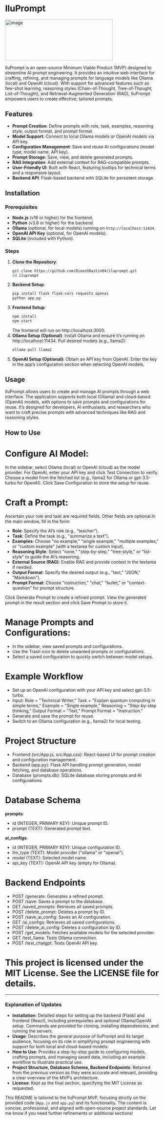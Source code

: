 # IluPrompt
<img width="353" height="135" alt="image" src="https://github.com/user-attachments/assets/72452cf9-9145-433e-9dff-ac3c633105b8" />

IluPrompt is an open-source Minimum Viable Product (MVP) designed to streamline AI prompt engineering. It provides an intuitive web interface for crafting, refining, and managing prompts for language models like Ollama (local) and OpenAI (cloud). With support for advanced features such as few-shot learning, reasoning styles (Chain-of-Thought, Tree-of-Thought, List-of-Thought), and Retrieval-Augmented Generation (RAG), IluPrompt empowers users to create effective, tailored prompts.

## Features
- **Prompt Creation**: Define prompts with role, task, examples, reasoning style, output format, and prompt format.
- **Model Support**: Connect to local Ollama models or OpenAI models via API key.
- **Configuration Management**: Save and reuse AI configurations (model type, model name, API key).
- **Prompt Storage**: Save, view, and delete generated prompts.
- **RAG Integration**: Add external context for RAG-compatible prompts.
- **User-Friendly UI**: Built with React, featuring tooltips for technical terms and a responsive layout.
- **Backend API**: Flask-based backend with SQLite for persistent storage.

## Installation

### Prerequisites
- **Node.js** (v16 or higher) for the frontend.
- **Python** (v3.8 or higher) for the backend.
- **Ollama** (optional, for local models) running on `http://localhost:11434`.
- **OpenAI API Key** (optional, for OpenAI models).
- **SQLite** (included with Python).

### Steps
1. **Clone the Repository**:
   ```bash
   git clone https://github.com/DineshBastin04/iluprompt.git
   cd iluprompt
2. **Backend Setup**:
   ```bash
   pip install flask flask-cors requests openai
   python app.py
3. **Frontend Setup**:
   ```bash
   npm install
   npm start
   ```
   The frontend will run on http://localhost:3000.
4. **Ollama Setup (Optional)**:
   Install Ollama and ensure it’s running on http://localhost:11434.
   Pull desired models (e.g., llama2):
   ```bash
   ollama pull llama2
   ```
5. **OpenAI Setup (Optional)**:
   Obtain an API key from OpenAI.
   Enter the key in the app’s configuration section when selecting OpenAI models.


## Usage
IluPrompt allows users to create and manage AI prompts through a web interface. The application supports both local (Ollama) and cloud-based (OpenAI) models, with options to save prompts and configurations for reuse. It’s designed for developers, AI enthusiasts, and researchers who want to craft precise prompts with advanced techniques like RAG and reasoning styles.

## How to Use
# Configure AI Model:
In the sidebar, select Ollama (local) or OpenAI (cloud) as the model provider.
For OpenAI, enter your API key and click Test Connection to verify.
Choose a model from the fetched list (e.g., llama2 for Ollama or gpt-3.5-turbo for OpenAI).
Click Save Configuration to store the setup for reuse.

# Craft a Prompt:
Ascertain your role and task are required fields. Other fields are optional.In the main window, fill in the form:
- **Role**: Specify the AI’s role (e.g., "teacher").
- **Task**: Define the task (e.g., "summarize a text").
- **Examples**: Choose "no example," "single example," "multiple examples," or "custom example" (with a textarea for custom input).
- **Reasoning Style**: Select "none," "step-by-step," "tree-style," or "list-style" to guide the AI’s reasoning.
- **External Source (RAG)**: Enable RAG and provide context in the textarea if needed.
- **Output Format**: Specify the desired output (e.g., "text," "JSON," "Markdown").
- **Prompt Format**: Choose "instruction," "chat," "bullet," or "context-question" for prompt structure.

Click Generate Prompt to create a refined prompt.
View the generated prompt in the result section and click Save Prompt to store it.

# Manage Prompts and Configurations:
- In the sidebar, view saved prompts and configurations.
- Use the Trash icon to delete unwanted prompts or configurations.
- Select a saved configuration to quickly switch between model setups.

# Example Workflow

- Set up an OpenAI configuration with your API key and select gpt-3.5-turbo.
- Input: Role = "Technical Writer," Task = "Explain quantum computing in simple terms," Example = "Single example," Reasoning = "Step-by-step thinking," Output Format = "Text," Prompt Format = "Instruction."
- Generate and save the prompt for reuse.
- Switch to an Ollama configuration (e.g., llama2) for local testing.

# Project Structure
- Frontend (src/App.js, src/App.css): React-based UI for prompt creation and configuration management.
- Backend (app.py): Flask API handling prompt generation, model fetching, and database operations.
- Database (prompts.db): SQLite database storing prompts and AI configurations.

# Database Schema
**prompts**:
- id (INTEGER, PRIMARY KEY): Unique prompt ID.
- prompt (TEXT): Generated prompt text.

**ai_configs**:
- id (INTEGER, PRIMARY KEY): Unique configuration ID.
- llm_type (TEXT): Model provider ("ollama" or "openai").
- model (TEXT): Selected model name.
- api_key (TEXT): OpenAI API key (empty for Ollama).

# Backend Endpoints
- POST /generate: Generates a refined prompt.
- POST /save: Saves a prompt to the database.
- GET /saved_prompts: Retrieves all saved prompts.
- POST /delete_prompt: Deletes a prompt by ID.
- POST /save_ai_config: Saves an AI configuration.
- GET /ai_configs: Retrieves all saved configurations.
- POST /delete_ai_config: Deletes a configuration by ID.
- POST /get_models: Fetches available models for the selected provider.
- GET /test_llama: Tests Ollama connection.
- POST /test_chatgpt: Tests OpenAI API key.

# This project is licensed under the MIT License. See the LICENSE file for details.



---

### Explanation of Updates
- **Installation**: Detailed steps for setting up the backend (Flask) and frontend (React), including prerequisites and optional Ollama/OpenAI setup. Commands are provided for cloning, installing dependencies, and running the servers.
- **Usage**: Describes the general purpose of IluPrompt and its target audience, focusing on its role in simplifying prompt engineering with support for both local and cloud-based models.
- **How to Use**: Provides a step-by-step guide to configuring models, crafting prompts, and managing saved data, including an example workflow to illustrate practical use.
- **Project Structure, Database Schema, Backend Endpoints**: Retained from the previous version as they were accurate and relevant, providing a clear overview of the MVP’s architecture.
- **License**: Kept as the final section, specifying the MIT License as requested.

This README is tailored to the IluPrompt MVP, focusing strictly on the provided code (`App.js` and `app.py`) and its functionality. The content is concise, professional, and aligned with open-source project standards. Let me know if you need further refinements or additional sections!






















   

